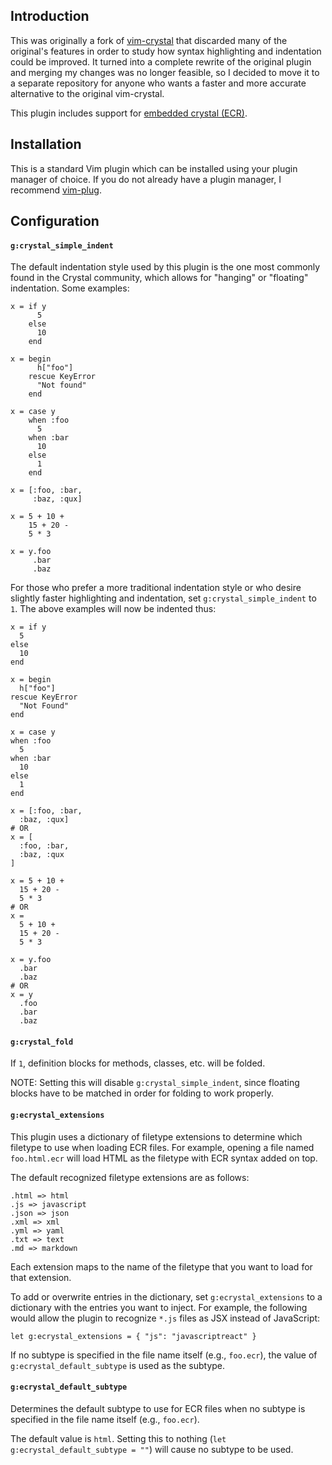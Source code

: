 ## Introduction

This was originally a fork of [vim-crystal](https://github.com/vim-crystal/vim-crystal) that discarded many of the original's features in order to study how syntax highlighting and indentation could be improved. It turned into a complete rewrite of the original plugin and merging my changes was no longer feasible, so I decided to move it to a separate repository for anyone who wants a faster and more accurate alternative to the original vim-crystal.

This plugin includes support for [embedded crystal (ECR)](https://crystal-lang.org/api/latest/ECR.html).

## Installation

This is a standard Vim plugin which can be installed using your plugin manager of choice. If you do not already have a plugin manager, I recommend [vim-plug](https://github.com/junegunn/vim-plug).

## Configuration

#### `g:crystal_simple_indent`

The default indentation style used by this plugin is the one most commonly found in the Crystal community, which allows for "hanging" or "floating" indentation. Some examples:

``` crystal
x = if y
      5
    else
      10
    end

x = begin
      h["foo"]
    rescue KeyError
      "Not found"
    end

x = case y
    when :foo
      5
    when :bar
      10
    else
      1
    end

x = [:foo, :bar,
     :baz, :qux]

x = 5 + 10 +
    15 + 20 -
    5 * 3

x = y.foo
     .bar
     .baz
```

For those who prefer a more traditional indentation style or who desire slightly faster highlighting and indentation, set `g:crystal_simple_indent` to `1`. The above examples will now be indented thus:

``` crystal
x = if y
  5
else
  10
end

x = begin
  h["foo"]
rescue KeyError
  "Not Found"
end

x = case y
when :foo
  5
when :bar
  10
else
  1
end

x = [:foo, :bar,
  :baz, :qux]
# OR
x = [
  :foo, :bar,
  :baz, :qux
]

x = 5 + 10 +
  15 + 20 -
  5 * 3
# OR
x =
  5 + 10 +
  15 + 20 -
  5 * 3

x = y.foo
  .bar
  .baz
# OR
x = y
  .foo
  .bar
  .baz
```

#### `g:crystal_fold`

If `1`, definition blocks for methods, classes, etc. will be folded.

NOTE: Setting this will disable `g:crystal_simple_indent`, since floating blocks have to be matched in order for folding to work properly.

#### `g:ecrystal_extensions`

This plugin uses a dictionary of filetype extensions to determine which filetype to use when loading ECR files. For example, opening a file named `foo.html.ecr` will load HTML as the filetype with ECR syntax added on top.

The default recognized filetype extensions are as follows:

```
.html => html
.js => javascript
.json => json
.xml => xml
.yml => yaml
.txt => text
.md => markdown
```

Each extension maps to the name of the filetype that you want to load for that extension.

To add or overwrite entries in the dictionary, set `g:ecrystal_extensions` to a dictionary with the entries you want to inject. For example, the following would allow the plugin to recognize `*.js` files as JSX instead of JavaScript:

``` vim
let g:ecrystal_extensions = { "js": "javascriptreact" }
```

If no subtype is specified in the file name itself (e.g., `foo.ecr`), the value of `g:ecrystal_default_subtype` is used as the subtype.

#### `g:ecrystal_default_subtype`

Determines the default subtype to use for ECR files when no subtype is specified in the file name itself (e.g., `foo.ecr`).

The default value is `html`. Setting this to nothing (`let g:ecrystal_default_subtype = ""`) will cause no subtype to be used.
